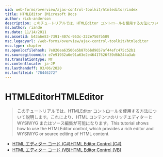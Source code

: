 ```yaml
---
uid: web-forms/overview/ajax-control-toolkit/htmleditor/index
title: HTMLEditor |Microsoft Docs
author: rick-anderson
description: このチュートリアルでは、HTMLEditor コントロールを使用する方法について説明します。これにより、HTML コンテンツのリッチエディターと WYSIWYG またはソース編集が可能になります。
ms.author: riande
ms.date: 11/14/2011
ms.assetid: b43a6e83-7391-407c-953c-222e7567b509
msc.legacyurl: /web-forms/overview/ajax-control-toolkit/htmleditor
msc.type: chapter
ms.openlocfilehash: 7e820ea63506e5b87b6bd9657af44efc475c52b1
ms.sourcegitcommit: e7e91932a6e91a63e2e46417626f39d6b244a3ab
ms.translationtype: MT
ms.contentlocale: ja-JP
ms.lasthandoff: 03/06/2020
ms.locfileid: "78446272"
---
```

# <a name="htmleditor"></a><span data-ttu-id="02178-103">HTMLEditor</span><span class="sxs-lookup"><span data-stu-id="02178-103">HTMLEditor</span></span>

> <span data-ttu-id="02178-104">このチュートリアルでは、HTMLEditor コントロールを使用する方法について説明します。これにより、HTML コンテンツのリッチエディターと WYSIWYG またはソース編集が可能になります。</span><span class="sxs-lookup"><span data-stu-id="02178-104">This tutorial shows how to use the HTMLEditor control, which provides a rich editor and WYSIWYG or source editing of HTML content.</span></span>

- [<span data-ttu-id="02178-105">HTML エディター コード (C#)</span><span class="sxs-lookup"><span data-stu-id="02178-105">HTML Editor Control (C#)</span></span>](how-do-i-use-the-html-editor-control-cs.md)
- [<span data-ttu-id="02178-106">HTML エディター コード (VB)</span><span class="sxs-lookup"><span data-stu-id="02178-106">HTML Editor Control (VB)</span></span>](how-do-i-use-the-html-editor-control-vb.md)
